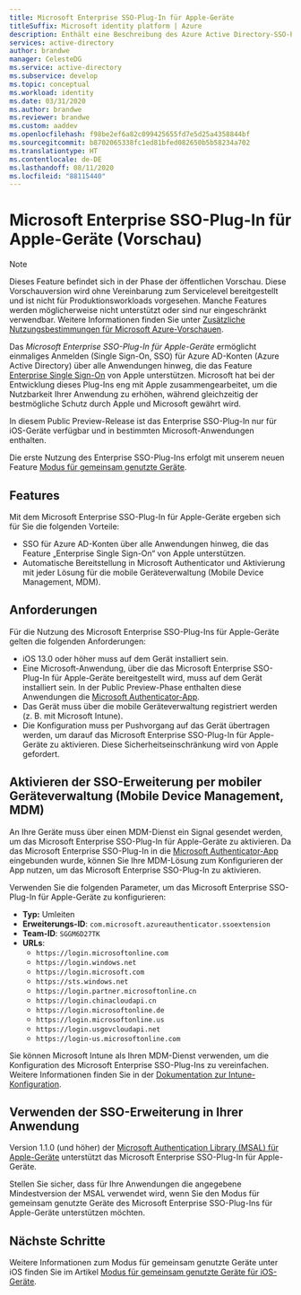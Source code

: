 ```yaml
---
title: Microsoft Enterprise SSO-Plug-In für Apple-Geräte
titleSuffix: Microsoft identity platform | Azure
description: Enthält eine Beschreibung des Azure Active Directory-SSO-Plug-Ins von Microsoft für iOS- und macOS-Geräte.
services: active-directory
author: brandwe
manager: CelesteDG
ms.service: active-directory
ms.subservice: develop
ms.topic: conceptual
ms.workload: identity
ms.date: 03/31/2020
ms.author: brandwe
ms.reviewer: brandwe
ms.custom: aaddev
ms.openlocfilehash: f98be2ef6a82c099425655fd7e5d25a4358844bf
ms.sourcegitcommit: b8702065338fc1ed81bfed082650b5b58234a702
ms.translationtype: HT
ms.contentlocale: de-DE
ms.lasthandoff: 08/11/2020
ms.locfileid: "88115440"
---
```

# <a name="microsoft-enterprise-sso-plug-in-for-apple-devices-preview"></a>Microsoft Enterprise SSO-Plug-In für Apple-Geräte (Vorschau)

> [!NOTE]
> Dieses Feature befindet sich in der Phase der öffentlichen Vorschau.
> Diese Vorschauversion wird ohne Vereinbarung zum Servicelevel bereitgestellt und ist nicht für Produktionsworkloads vorgesehen. Manche Features werden möglicherweise nicht unterstützt oder sind nur eingeschränkt verwendbar.
> Weitere Informationen finden Sie unter [Zusätzliche Nutzungsbestimmungen für Microsoft Azure-Vorschauen](https://azure.microsoft.com/support/legal/preview-supplemental-terms/).

Das *Microsoft Enterprise SSO-Plug-In für Apple-Geräte* ermöglicht einmaliges Anmelden (Single Sign-On, SSO) für Azure AD-Konten (Azure Active Directory) über alle Anwendungen hinweg, die das Feature [Enterprise Single Sign-On](https://developer.apple.com/documentation/authenticationservices) von Apple unterstützen. Microsoft hat bei der Entwicklung dieses Plug-Ins eng mit Apple zusammengearbeitet, um die Nutzbarkeit Ihrer Anwendung zu erhöhen, während gleichzeitig der bestmögliche Schutz durch Apple und Microsoft gewährt wird.

In diesem Public Preview-Release ist das Enterprise SSO-Plug-In nur für iOS-Geräte verfügbar und in bestimmten Microsoft-Anwendungen enthalten.

Die erste Nutzung des Enterprise SSO-Plug-Ins erfolgt mit unserem neuen Feature [Modus für gemeinsam genutzte Geräte](msal-ios-shared-devices.md).

## <a name="features"></a>Features

Mit dem Microsoft Enterprise SSO-Plug-In für Apple-Geräte ergeben sich für Sie die folgenden Vorteile:

- SSO für Azure AD-Konten über alle Anwendungen hinweg, die das Feature „Enterprise Single Sign-On“ von Apple unterstützen.
- Automatische Bereitstellung in Microsoft Authenticator und Aktivierung mit jeder Lösung für die mobile Geräteverwaltung (Mobile Device Management, MDM).

## <a name="requirements"></a>Anforderungen

Für die Nutzung des Microsoft Enterprise SSO-Plug-Ins für Apple-Geräte gelten die folgenden Anforderungen:

- iOS 13.0 oder höher muss auf dem Gerät installiert sein.
- Eine Microsoft-Anwendung, über die das Microsoft Enterprise SSO-Plug-In für Apple-Geräte bereitgestellt wird, muss auf dem Gerät installiert sein. In der Public Preview-Phase enthalten diese Anwendungen die [Microsoft Authenticator-App](../user-help/user-help-auth-app-overview.md).
- Das Gerät muss über die mobile Geräteverwaltung registriert werden (z. B. mit Microsoft Intune).
- Die Konfiguration muss per Pushvorgang auf das Gerät übertragen werden, um darauf das Microsoft Enterprise SSO-Plug-In für Apple-Geräte zu aktivieren. Diese Sicherheitseinschränkung wird von Apple gefordert.

## <a name="enable-the-sso-extension-with-mobile-device-management-mdm"></a>Aktivieren der SSO-Erweiterung per mobiler Geräteverwaltung (Mobile Device Management, MDM)

An Ihre Geräte muss über einen MDM-Dienst ein Signal gesendet werden, um das Microsoft Enterprise SSO-Plug-In für Apple-Geräte zu aktivieren. Da das Microsoft Enterprise SSO-Plug-In in die [Microsoft Authenticator-App](..//user-help/user-help-auth-app-overview.md) eingebunden wurde, können Sie Ihre MDM-Lösung zum Konfigurieren der App nutzen, um das Microsoft Enterprise SSO-Plug-In zu aktivieren.

Verwenden Sie die folgenden Parameter, um das Microsoft Enterprise SSO-Plug-In für Apple-Geräte zu konfigurieren:

- **Typ:** Umleiten
- **Erweiterungs-ID**: `com.microsoft.azureauthenticator.ssoextension`
- **Team-ID**: `SGGM6D27TK`
- **URLs**:
  - `https://login.microsoftonline.com`
  - `https://login.windows.net`
  - `https://login.microsoft.com`
  - `https://sts.windows.net`
  - `https://login.partner.microsoftonline.cn`
  - `https://login.chinacloudapi.cn`
  - `https://login.microsoftonline.de`
  - `https://login.microsoftonline.us`
  - `https://login.usgovcloudapi.net`
  - `https://login-us.microsoftonline.com`

Sie können Microsoft Intune als Ihren MDM-Dienst verwenden, um die Konfiguration des Microsoft Enterprise SSO-Plug-Ins zu vereinfachen. Weitere Informationen finden Sie in der [Dokumentation zur Intune-Konfiguration](/intune/configuration/ios-device-features-settings).

## <a name="using-the-sso-extension-in-your-application"></a>Verwenden der SSO-Erweiterung in Ihrer Anwendung

Version 1.1.0 (und höher) der [Microsoft Authentication Library (MSAL) für Apple-Geräte](https://github.com/AzureAD/microsoft-authentication-library-for-objc) unterstützt das Microsoft Enterprise SSO-Plug-In für Apple-Geräte.

Stellen Sie sicher, dass für Ihre Anwendungen die angegebene Mindestversion der MSAL verwendet wird, wenn Sie den Modus für gemeinsam genutzte Geräte des Microsoft Enterprise SSO-Plug-Ins für Apple-Geräte unterstützen möchten.

## <a name="next-steps"></a>Nächste Schritte

Weitere Informationen zum Modus für gemeinsam genutzte Geräte unter iOS finden Sie im Artikel [Modus für gemeinsam genutzte Geräte für iOS-Geräte](msal-ios-shared-devices.md).